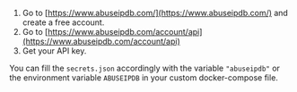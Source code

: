 1. Go to [https://www.abuseipdb.com/](https://www.abuseipdb.com/) and create a free account.
2. Go to [https://www.abuseipdb.com/account/api](https://www.abuseipdb.com/account/api)
3. Get your API key.

You can fill the `secrets.json` accordingly with the variable `"abuseipdb"` or the environment variable `ABUSEIPDB` in your custom docker-compose file.